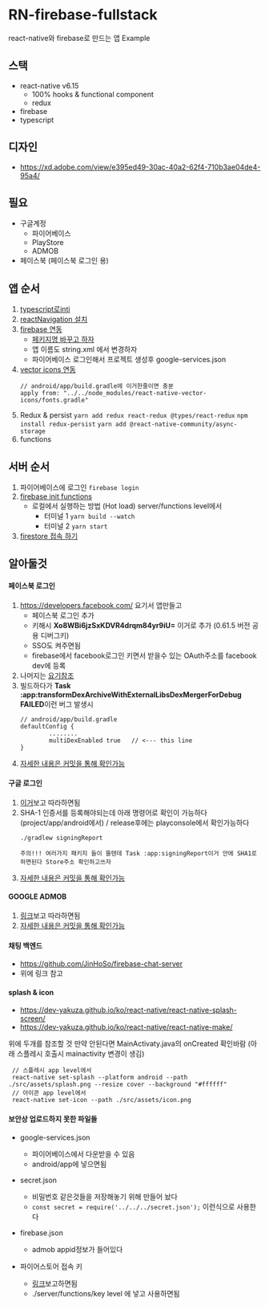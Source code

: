 # RN-firebase-fullstack
react-native와 firebase로 만드는 앱 Example


## 스택
- react-native v6.15
    - 100% hooks & functional component
    - redux
- firebase
- typescript

## 디자인
- https://xd.adobe.com/view/e395ed49-30ac-40a2-62f4-710b3ae04de4-95a4/

## 필요
- 구글계정
    - 파이어베이스
    - PlayStore
    - ADMOB
- 페이스북 (페이스북 로그인 용)

## 앱 순서
1. [typescript로inti](https://facebook.github.io/react-native/docs/typescript)
2. [reactNavigation 설치](https://reactnavigation.org/docs/en/getting-started.html)
3. [firebase 연동](https://invertase.io/oss/react-native-firebase/quick-start/existing-project)
    - [페키지명 바꾸고 하자](https://romeoh.tistory.com/entry/React-Native-%ED%8C%A8%ED%82%A4%EC%A7%80%EB%AA%85-%EB%B2%88%EB%93%A4%EB%AA%85-%EB%B3%80%EA%B2%BD%ED%95%98%EA%B8%B0-Package-Bundle-Android-iOS)
    - 앱 이름도 string.xml 에서 변경하자
    - 파이어베이스 로그인해서 프로젝트 생성후 google-services.json 
4. [vector icons 연동](https://github.com/oblador/react-native-vector-icons)
    ```
    // android/app/build.gradle에 이거한줄이면 충분
    apply from: "../../node_modules/react-native-vector-icons/fonts.gradle"
    ```
5. Redux & persist
    `yarn add redux react-redux @types/react-redux`
    `npm install redux-persist`
    `yarn add @react-native-community/async-storage`
6. functions

## 서버 순서
1. 파이어베이스에 로그인
    `firebase login`
2. [firebase init functions](https://firebase.google.com/docs/functions/typescript)
    - 로컬에서 실행하는 방법 (Hot load) server/functions level에서
        - 터미널 1
          `yarn build --watch`
        - 터미널 2
            `yarn start`
3. [firestore 접속 하기](https://stackoverflow.com/a/58140389)
## 알아둘것
#### 페이스북 로그인
1. https://developers.facebook.com/ 요기서 앱만들고
    - 페이스북 로그인 추가
    - 키해시 **Xo8WBi6jzSxKDVR4drqm84yr9iU=** 이거로 추가 (0.61.5 버전 공용 디버그키)
    - SSO도 켜주면됨
    - firebase에서 facebook로그인 키면서 받을수 있는 OAuth주소를 facebook dev에 등록
2. 나머지는 [요기참조](https://invertase.io/oss/react-native-firebase/v6/auth/social-auth#facebook)
3. 빌드하다가 **Task :app:transformDexArchiveWithExternalLibsDexMergerForDebug FAILED**이런 버그 발생시
    ```
    // android/app/build.gradle
    defaultConfig {
            ........
            multiDexEnabled true   // <--- this line
    }
    ```
4. [자세한 내용은 커밋을 통해 확인가능](https://github.com/KoreanThinker/RN-firebase-fullstack/commit/6d76d0fc1cca67b39ce36fe476176fef740d82f7)
#### 구글 로그인
1. [이거](https://invertase.io/oss/react-native-firebase/v6/auth/social-auth#google)보고 따라하면됨
2.  SHA-1 인증서를 등록해야되는데 아래 명령어로 확인이 가능하다 (project/app/android에서) / release후에는 playconsole에서 확인가능하다
    ```
    ./gradlew signingReport

    주의!!! 여러가지 패키지 들이 뜰텐데 Task :app:signingReport이거 안에 SHA1로 하면된다 Store주소 확인하고쓰자
    ```
3. [자세한 내용은 커밋을 통해 확인가능](https://github.com/KoreanThinker/RN-firebase-fullstack/commit/ea7cf2e670483c19575a7a7e19a9d078d5710279)
#### GOOGLE ADMOB
1. [링크](https://invertase.io/oss/react-native-firebase/v6/admob/quick-start)보고 따라하면됨
2. [자세한 내용은 커밋을 통해 확인가능](https://github.com/KoreanThinker/RN-firebase-fullstack/commit/474215326c204abbeb5eb51edd0273d12cba1e59)

#### 채팅 백엔드
- https://github.com/JinHoSo/firebase-chat-server
- 위에 링크 참고
#### splash & icon
- https://dev-yakuza.github.io/ko/react-native/react-native-splash-screen/
- https://dev-yakuza.github.io/ko/react-native/react-native-make/

위에 두개를 참조할 것 만약 안된다면 MainActivaty.java의 onCreated 확인바람 (아래 스플레시 호출시 mainactivity 변경이 생김)
```
 // 스플레시 app level에서
 react-native set-splash --platform android --path ./src/assets/splash.png --resize cover --background "#ffffff"
 // 아이콘 app level에서
 react-native set-icon --path ./src/assets/icon.png
```
#### 보안상 업로드하지 못한 파일들
- google-services.json
    - 파이어베이스에서 다운받을 수 있음
    - android/app에 넣으면됨
- secret.json
    - 비밀번호 같은것들을 저장해놓기 위해 만들어 놨다
    - ```const secret = require('../../../secret.json');``` 이런식으로 사용한다
- firebase.json
    - admob appid정보가 들어있다

- 파이어스토어 접속 키
    - [링크](https://stackoverflow.com/a/58140389)보고하면됨
    - ./server/functions/key level 에 넣고 사용하면됨